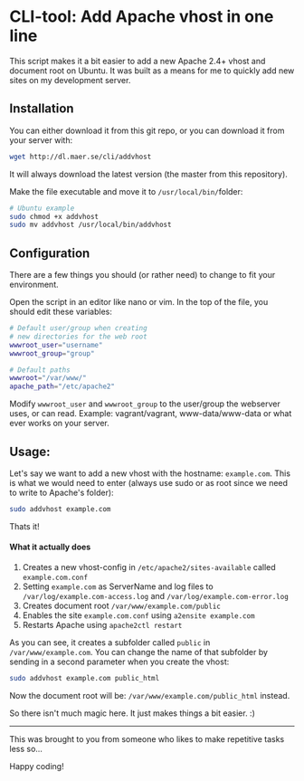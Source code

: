 # CLI-tool: Add Apache vhost in one line

This script makes it a bit easier to add a new Apache 2.4+ vhost and document root on Ubuntu.
It was built as a means for me to quickly add new sites on my development server.


## Installation

You can either download it from this git repo, or you can download it from your server with:
```bash
wget http://dl.maer.se/cli/addvhost
```
It will always download the latest version (the master from this repository).

Make the file executable and move it to `/usr/local/bin/`folder:
```bash
# Ubuntu example
sudo chmod +x addvhost
sudo mv addvhost /usr/local/bin/addvhost
```


## Configuration

There are a few things you should (or rather need) to change to fit your environment.

Open the script in an editor like nano or vim. In the top of the file, you should edit these variables:

```bash
# Default user/group when creating
# new directories for the web root
wwwroot_user="username"
wwwroot_group="group"

# Default paths
wwwroot="/var/www/"
apache_path="/etc/apache2"

```
Modify `wwwroot_user` and `wwwroot_group` to the user/group the webserver uses, or can read. Example: vagrant/vagrant, www-data/www-data or what ever works on your server.



## Usage:

Let's say we want to add a new vhost with the hostname: `example.com`.
This is what we would need to enter (always use sudo or as root since we need to write to Apache's folder):

```bash
sudo addvhost example.com

```

Thats it!

#### What it actually does

1. Creates a new vhost-config in `/etc/apache2/sites-available` called `example.com.conf`
2. Setting `example.com` as ServerName and log files to `/var/log/example.com-access.log` and `/var/log/example.com-error.log`
2. Creates document root `/var/www/example.com/public`
3. Enables the site `example.com.conf` using `a2ensite example.com`
4. Restarts Apache using `apache2ctl restart`

As you can see, it creates a subfolder called `public` in `/var/www/example.com`. You can change the name of that subfolder by sending in a second parameter when you create the vhost:
```bash
sudo addvhost example.com public_html
```
Now the document root will be: `/var/www/example.com/public_html` instead.

So there isn't much magic here. It just makes things a bit easier. :)


---

This was brought to you from someone who likes to make repetitive tasks less so...

Happy coding!
